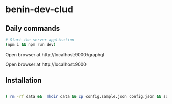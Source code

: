 # benin-dev-clud

## Daily commands

```sh
# Start the server application
(npm i && npm run dev)

```

Open browser at http://localhost:9000/graphql

Open browser at http://localhost:9000

## Installation

```sh

( rm -rf data &&  mkdir data && cp config.sample.json config.json && sqlite3 data/benindev.db < dev-env/benindev.ddl.sql && npm i && npm run dev ) 
```
